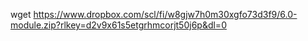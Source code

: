 wget https://www.dropbox.com/scl/fi/w8gjw7h0m30xgfo73d3f9/6.0-module.zip?rlkey=d2v9x61s5etgrhmcorjt50j6p&dl=0

